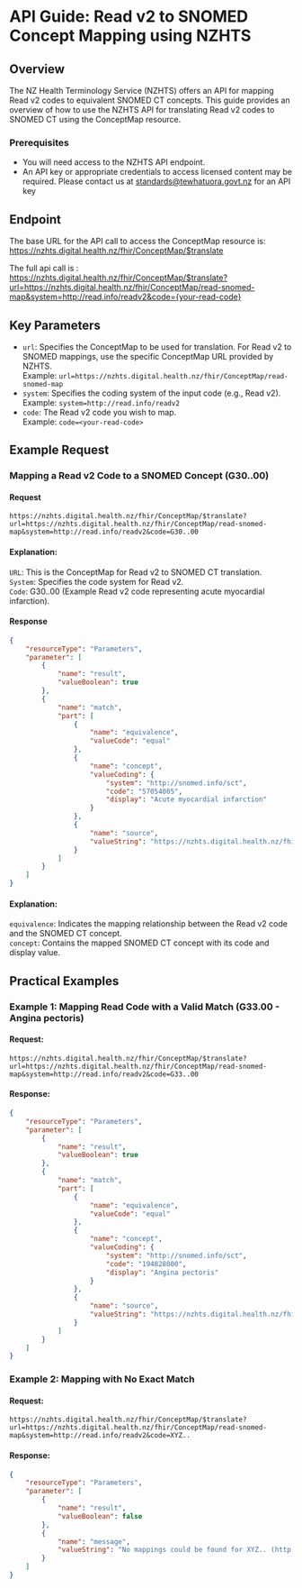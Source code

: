 # API Guide: Read v2 to SNOMED Concept Mapping using NZHTS


## Overview

The NZ Health Terminology Service (NZHTS) offers an API for mapping Read v2 codes to equivalent SNOMED CT concepts. This guide provides an overview of how to use the NZHTS API for translating Read v2 codes to SNOMED CT using the ConceptMap resource.

### Prerequisites

- You will need access to the NZHTS API endpoint. 
- An API key or appropriate credentials to access licensed content may be required. Please contact us at standards@tewhatuora.govt.nz for an API key

## Endpoint

The base URL for the API call to access the ConceptMap resource is:
https://nzhts.digital.health.nz/fhir/ConceptMap/$translate

The full api call is :
https://nzhts.digital.health.nz/fhir/ConceptMap/$translate?url=https://nzhts.digital.health.nz/fhir/ConceptMap/read-snomed-map&system=http://read.info/readv2&code={your-read-code}

## Key Parameters

- `url`: Specifies the ConceptMap to be used for translation. For Read v2 to SNOMED mappings, use the specific ConceptMap URL provided by NZHTS.  
  Example: `url=https://nzhts.digital.health.nz/fhir/ConceptMap/read-snomed-map`
- `system`: Specifies the coding system of the input code (e.g., Read v2).  
  Example: `system=http://read.info/readv2`
- `code`: The Read v2 code you wish to map.  
  Example: `code=<your-read-code>`


## Example Request

### Mapping a Read v2 Code to a SNOMED Concept (G30..00)

#### Request

```code
https://nzhts.digital.health.nz/fhir/ConceptMap/$translate?url=https://nzhts.digital.health.nz/fhir/ConceptMap/read-snomed-map&system=http://read.info/readv2&code=G30..00
```
<div style="page-break-after: always;"></div>

#### Explanation:
`URL`: This is the ConceptMap for Read v2 to SNOMED CT translation.  
`System`: Specifies the code system for Read v2.  
`Code`: G30..00 (Example Read v2 code representing acute myocardial infarction).  
#### Response
````json
{
    "resourceType": "Parameters",
    "parameter": [
        {
            "name": "result",
            "valueBoolean": true
        },
        {
            "name": "match",
            "part": [
                {
                    "name": "equivalence",
                    "valueCode": "equal"
                },
                {
                    "name": "concept",
                    "valueCoding": {
                        "system": "http://snomed.info/sct",
                        "code": "57054005",
                        "display": "Acute myocardial infarction"
                    }
                },
                {
                    "name": "source",
                    "valueString": "https://nzhts.digital.health.nz/fhir/ConceptMap/read-snomed-map"
                }
            ]
        }
    ]
}

````
#### Explanation:
`equivalence`: Indicates the mapping relationship between the Read v2 code and the SNOMED CT concept.  
`concept`: Contains the mapped SNOMED CT concept with its code and display value.


## Practical Examples
### Example 1: Mapping Read Code with a Valid Match (G33.00 - Angina pectoris)
#### Request:
```code
https://nzhts.digital.health.nz/fhir/ConceptMap/$translate?url=https://nzhts.digital.health.nz/fhir/ConceptMap/read-snomed-map&system=http://read.info/readv2&code=G33..00
```
#### Response:
```json
{
    "resourceType": "Parameters",
    "parameter": [
        {
            "name": "result",
            "valueBoolean": true
        },
        {
            "name": "match",
            "part": [
                {
                    "name": "equivalence",
                    "valueCode": "equal"
                },
                {
                    "name": "concept",
                    "valueCoding": {
                        "system": "http://snomed.info/sct",
                        "code": "194828000",
                        "display": "Angina pectoris"
                    }
                },
                {
                    "name": "source",
                    "valueString": "https://nzhts.digital.health.nz/fhir/ConceptMap/read-snomed-map"
                }
            ]
        }
    ]
}
```
<div style="page-break-after: always;"></div>


### Example 2: Mapping with No Exact Match

#### Request:
```code
https://nzhts.digital.health.nz/fhir/ConceptMap/$translate?url=https://nzhts.digital.health.nz/fhir/ConceptMap/read-snomed-map&system=http://read.info/readv2&code=XYZ..
```
#### Response:
```json
{
    "resourceType": "Parameters",
    "parameter": [
        {
            "name": "result",
            "valueBoolean": false
        },
        {
            "name": "message",
            "valueString": "No mappings could be found for XYZ.. (http://read.info/readv2)"
        }
    ]
}
```
